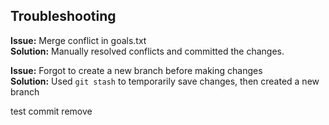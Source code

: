 ## Troubleshooting

**Issue:** Merge conflict in goals.txt  
**Solution:** Manually resolved conflicts and committed the changes.

**Issue:** Forgot to create a new branch before making changes  
**Solution:** Used `git stash` to temporarily save changes, then created a new branch

test commit remove